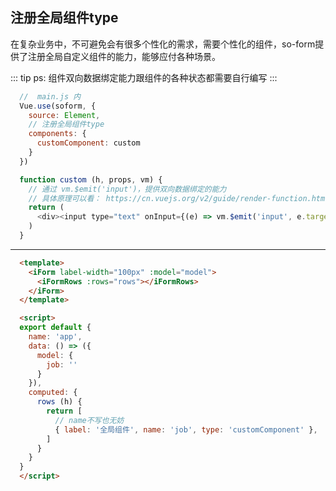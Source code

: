 ## 注册全局组件type

在复杂业务中，不可避免会有很多个性化的需求，需要个性化的组件，so-form提供了注册全局自定义组件的能力，能够应付各种场景。

::: tip
ps: 组件双向数据绑定能力跟组件的各种状态都需要自行编写
:::

<box>
  <vuecode md>
    <div slot="demo">
      <demos-global-custom-component/>
    </div>
    <div slot="code">

```js
  //  main.js 内
  Vue.use(soform, {
    source: Element,
    // 注册全局组件type
    components: {
      customComponent: custom
    }
  })

  function custom (h, props, vm) {
    // 通过 vm.$emit('input')，提供双向数据绑定的能力
    // 具体原理可以看： https://cn.vuejs.org/v2/guide/render-function.html#v-model
    return (
      <div><input type="text" onInput={(e) => vm.$emit('input', e.target.value)}  /></div>
    )
  }

```
---

```html
  <template>
    <iForm label-width="100px" :model="model">
      <iFormRows :rows="rows"></iFormRows>
    </iForm>
  </template>

  <script>
  export default {
    name: 'app',
    data: () => ({
      model: {
        job: ''
      }
    }),
    computed: {
      rows (h) {
        return [
          // name不写也无妨
          { label: '全局组件', name: 'job', type: 'customComponent' },
        ]
      }
    }
  }
  </script>
```

  </div>
  </vuecode>
</box>